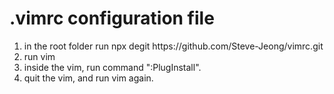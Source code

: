 
# .vimrc configuration file

<ol>
  <li>in the root folder run npx degit https://github.com/Steve-Jeong/vimrc.git</li>
  <li>run vim</li>
  <li>inside the vim, run command ":PlugInstall". </li>
  <li>quit the vim, and run vim again.</li>
</ol>
